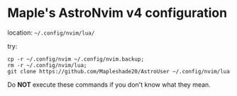 # Maple's AstroNvim v4 configuration

location: `~/.config/nvim/lua/`

try: 

```
cp -r ~/.config/nvim ~/.config/nvim.backup;
rm -r ~/.config/nvim/lua;
git clone https://github.com/Mapleshade20/AstroUser ~/.config/nvim/lua
```

Do **NOT** execute these commands if you don't know what they mean.
